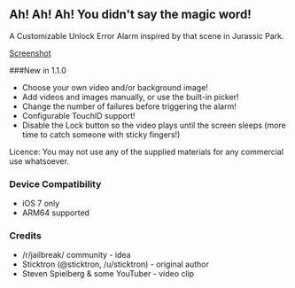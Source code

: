 ## Ah! Ah! Ah! You didn't say the magic word!
A Customizable Unlock Error Alarm inspired by that scene in Jurassic Park.

[Screenshot](http://i.imgur.com/5XE2oiR.png)


###New in 1.1.0

* Choose your own video and/or background image!
* Add videos and images manually, or use the built-in picker!
* Change the number of failures before triggering the alarm!
* Configurable TouchID support!
* Disable the Lock button so the video plays until the screen sleeps (more time to catch someone with sticky fingers!)

Licence:
You may not use any of the supplied materials for any commercial use whatsoever.

### Device Compatibility

* iOS 7 only
* ARM64 supported


### Credits

* /r/jailbreak/ community - idea
* Sticktron (@sticktron, /u/sticktron) - original author
* Steven Spielberg & some YouTuber - video clip
